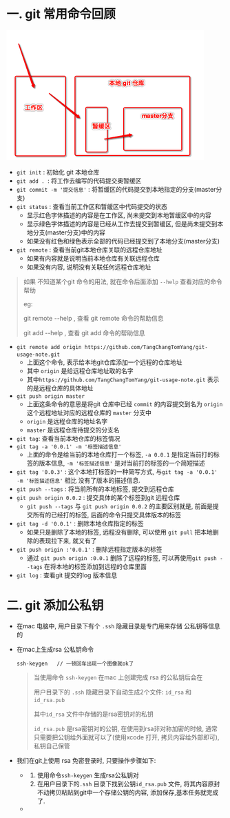 # 一. git 常用命令回顾



![Snip20200129_4](images/Snip20200129_4.png) 



- `git init` : 初始化 git 本地仓库
- `git add . `: 将工作去编写的代码提交奥暂缓区
- `git commit -m '提交信息'` : 将暂缓区的代码提交到本地指定的分支(master分支)
- `git status` : 查看当前工作区和暂缓区中代码提交的状态
  - 显示红色字体描述的内容是在工作区, 尚未提交到本地暂缓区中的内容
  - 显示绿色字体描述的内容是已经从工作去提交到暂缓区, 但是尚未提交到本地分支(master分支)中的内容
  - 如果没有红色和绿色表示全部的代码已经提交到了本地分支(master分支)
- `git remote` : 查看当前git本地仓库关联的远程仓库地址
  - 如果有内容就是说明当前本地仓库有关联远程仓库
  - 如果没有内容, 说明没有关联任何远程仓库地址

> 如果 不知道某个git 命令的用法, 就在命令后面添加 `--help` 查看对应的命令帮助
>
> eg:
>
> git remote --help , 查看 git remote 命令的帮助信息
>
> git add --help , 查看 git add 命令的帮助信息

- `git remote add origin https://github.com/TangChangTomYang/git-usage-note.git`
  - 上面这个命令, 表示给本地git仓库添加一个远程的仓库地址
  - 其中 `origin` 是给远程仓库地址取的名字
  - 其中`https://github.com/TangChangTomYang/git-usage-note.git` 表示的是远程仓库的具体地址
- `git push origin master`
  - 上面这条命令的意思是将git 仓库中已经 `commit` 的内容提交到名为 `origin` 这个远程地址对应的远程仓库的 `master` 分支中
  - `origin` 是远程仓库的地址名字
  - `master` 是远程仓库待提交的分支名
- `git tag`: 查看当前本地仓库的标签情况
- `git tag -a '0.0.1' -m '标签描述信息'` 
  - 上面的命令是给当前的本地仓库打一个标签, `-a 0.0.1` 是指定当前打的标签的版本信息, `-m '标签描述信息'` 是对当前打的标签的一个简短描述
- `git tag '0.0.3'` : 这个本地打标签的一种简写方式, 与`git tag -a '0.0.1' -m '标签描述信息'` 相比 没有了版本的描述信息.
- `git push --tags` : 将当前所有的本地标签, 提交到远程仓库
- `git push origin 0.0.2` : 提交具体的某个标签到git 远程仓库
  - `git push --tags` 与 `git push origin 0.0.2` 的主要区别就是, 前面是提交所有的已经打的标签, 后面的命令只提交具体版本的标签
- `git tag -d '0.0.1'` : 删除本地仓库指定的标签
  - 如果只是删除了本地的标签, 远程没有删除, 可以使用 `git pull` 把本地删除的表现拉下来, 就又有了
- `git push origin :'0.0.1'` : 删除远程指定版本的标签
  - 通过 `git push origin :0.0.1` 删除了远程的标签, 可以再使用`git push --tags` 在将本地的标签添加到远程的仓库里面
- `git log` : 查看git 提交的log 版本信息





# 二. git 添加公私钥



- 在mac 电脑中, 用户目录下有个 `.ssh` 隐藏目录是专门用来存储 公私钥等信息的

- 在mac上生成rsa 公私钥命令

  ```
  ssh-keygen   // 一顿回车出现一个图像就ok了
  ```

  > 当使用命令 `ssh-keygen` 在mac 上创建完成 rsa 的公私钥后会在
  >
  > 用户目录下的 `.ssh` 隐藏目录下自动生成2个文件: `id_rsa` 和 `id_rsa.pub`
  >
  > 其中`id_rsa` 文件中存储的是rsa密钥对的私钥
  >
  > `id_rsa.pub` 是rsa密钥对的公钥, 在使用到rsa非对称加密的时候, 通常只需要把公钥给外面就可以了(使用xcode 打开, 拷贝内容给外部即可), 私钥自己保管

- 我们在git上使用 rsa 免密登录时, 只要操作步骤如下:

  - 1. 使用命令`ssh-keygen` 生成rsa公私钥对
    2. 在用户目录下的`.ssh` 目录下找到公钥`id_rsa.pub` 文件, 将其内容原封不动拷贝粘贴到git中一个存储公钥的内容, 添加保存,基本任务就完成了. 
  - 





